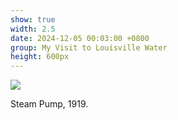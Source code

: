 ```yaml
---
show: true
width: 2.5
date: 2024-12-05 00:03:00 +0800
group: My Visit to Louisville Water
height: 600px
---
```

<div>
  <img class="lazy w-100 rounded-top" src="{{ '/assets/images/LWC_Pics/LWCVisit3.jpg' | relative_url }}">
  <div class="card-body">
    <p class="card-text">
      Steam Pump, 1919.
    </p>
  </div>
</div>
